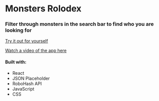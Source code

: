 # Monsters Rolodex

### Filter through monsters in the search bar to find who you are looking for

[Try it out for yourself](https://rachaelwhitefield.github.io/monster-rolodex/)

[Watch a video of the app here]()

#### Built with:
* React
* JSON Placeholder
* RoboHash API
* JavaScript
* CSS
